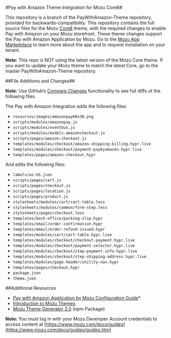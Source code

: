 #Pay with Amazon Theme Integration for Mozu Core8#

This repository is a branch of the PayWithAmazon-Theme repository, provided for backwards-compatibility. This repository contains the full source files for the Mozu [Core8](https://github.com/Mozu/core-theme/tree/core8) theme, with the required changes to enable Pay with Amazon on your Mozu storefront. These theme changes support the Pay with Amazon Application by Mozu. Go to the [Mozu App Marketplace](https://www.mozu.com/marketplace/) to learn more about the app and to request installation on your tenant. 

**Note:** This repo is NOT using the latest version of the Mozu Core theme. If you want to update your Mozu theme to match the latest Core, go to the master PayWithAmazon-Theme repository.

##File Additions and Changes##

**Note:** Use GitHub’s [Compare Changes](https://help.github.com/articles/comparing-commits-across-time/) functionality to see full diffs of the following files.

The Pay with Amazon Integration adds the following files:
* `resources/images/amazonpay60x38.png`
* `scripts/modules/amazonpay.js`
* `scripts/modules/eventbus.js`
* `scripts/modules/models-amazoncheckout.js`
* `scripts/pages/amazon-checkout.js`
* `templates/modules/checkout/amazon-shipping-billing.hypr.live`
* `templates/modules/checkout/payment-paybyamazon.hypr.live`
* `templates/pages/amazon-checkout.hypr`

And edits the following files:
* `labels/en-US.json`
* `scripts/pages/cart.js`
*	`scripts/pages/checkout.js`
*	`scripts/pages/location.js`
*	`scripts/pages/product.js`
*	`stylesheets/modules/cart/cart-table.less`
*	`stylesheets/modules/common/form-step.less`
*	`stylesheets/pages/checkout.less`
*	`templates/back-office/packing-slip.hypr`
*  `templates/email/order-confirmation.hypr`
*	`templates/email/order-refund-issued.hypr`
*	`templates/modules/cart/cart-table.hypr.live`
*	`templates/modules/checkout/checkout-payment.hypr.live`
*	`templates/modules/checkout/payment-selector.hypr.live`
*	`templates/modules/checkout/step-payment-info.hypr.live`
*	`templates/modules/checkout/step-shipping-address.hypr.live`
*	`templates/modules/page-header/utility-nav.hypr`
*	`templates/pages/checkout.hypr`
*	`package.json`
*	`theme.json`



##Additional Resources

* [Pay with Amazon Application by Mozu Configuration Guide](https://www.mozu.com/docs/guides/mozu-apps/pay-with-amazon-app-by-mozu.htm)*
* [Introduction to Mozu Themes](https://www.mozu.com/docs/developer/themes/introduction.htm)
* [Mozu Theme Generator 2.0](https://www.npmjs.com/package/generator-mozu-theme) (npm Package)

**Note:** You must log in with your Mozu Developer Account credentials to access content at [https://www.mozu.com/docs/guides](https://www.mozu.com/docs/guides/guides.htm)
